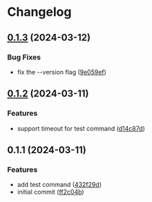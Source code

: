 # Changelog

## [0.1.3](https://github.com/YieldRay/nrm-lite/compare/v0.1.2...v0.1.3) (2024-03-12)

### Bug Fixes

-   fix the --version flag ([9e059ef](https://github.com/YieldRay/nrm-lite/commit/9e059efaf24198123e01307a71e59dfdad09bba2))

## [0.1.2](https://github.com/YieldRay/nrm-lite/compare/v0.1.1...v0.1.2) (2024-03-11)

### Features

-   support timeout for test command ([d14c87d](https://github.com/YieldRay/nrm-lite/commit/d14c87d70a5990dc60c855f5c42883d1d9e8da3e))

## 0.1.1 (2024-03-11)

### Features

-   add test command ([432f29d](https://github.com/YieldRay/nrm-lite/commit/432f29db4524f64951056970ab44b0917302efa2))
-   initial commit ([ff2c04b](https://github.com/YieldRay/nrm-lite/commit/ff2c04b774b81b849c60a46c18dde2555c51b61e))
